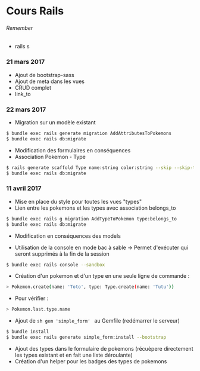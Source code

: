 # Cours Rails

###### Remember

 - rails s

### 21 mars 2017

 - Ajout de bootstrap-sass
 - Ajout de meta dans les vues
 - CRUD complet
 - link_to

### 22 mars 2017

 - Migration sur un modèle existant
 ```sh
 $ bundle exec rails generate migration AddAttributesToPokemons
 $ bundle exec rails db:migrate
 ```
  - Modification des formulaires en conséquences
  - Association Pokemon - Type
  ```sh
  $ rails generate scaffold Type name:string color:string --skip --skip-test-framework --skip-assets
  $ bundle exec rails db:migrate
  ```
### 11 avril 2017

 - Mise en place du style pour toutes les vues "types"
 - Lien entre les pokemons et les types avec association belongs_to
 ```sh
 $ bundle exec rails g migration AddTypeToPokemon type:belongs_to
 $ bundle exec rails db:migrate
```
 - Modification en conséquences des models

 - Utilisation de la console en mode bac à sable -> Permet d'exécuter qui seront supprimés à la fin de la session
 ```sh
 $ bundle exec rails console --sandbox
 ```

 - Création d'un pokemon et d'un type en une seule ligne de commande :
 ```sh
 > Pokemon.create(name: 'Toto', type: Type.create(name: 'Tutu'))
 ```
 - Pour vérifier :
 ```sh
 > Pokemon.last.type.name
 ```

 - Ajout de ```sh gem 'simple_form' ``` au Gemfile (redémarrer le serveur)
 ```sh
 $ bundle install
 $ bundle exec rails generate simple_form:install --bootstrap
 ```

 - Ajout des types dans le formulaire de pokemons (récuèpere directement les types existant et en fait une liste déroulante)
 - Création d'un helper pour les badges des types de pokemons
